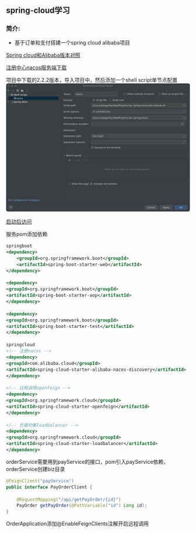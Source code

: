 ## spring-cloud学习

### 简介:
* 基于订单和支付搭建一个spring cloud alibaba项目

[Spring cloud和Alibaba版本对照](https://github.com/alibaba/spring-cloud-alibaba/wiki/%E7%89%88%E6%9C%AC%E8%AF%B4%E6%98%8E)

[注册中心nacos服务端下载](https://github.com/alibaba/nacos)

项目中下载的2.2.2版本，导入项目中，然后添加一个shell script单节点配置
![](./img/nacos.jpg)

[启动后访问](http://192.168.1.9:8848/nacos/index.html)

服务pom添加依赖
~~~xml
springboot
<dependency>
    <groupId>org.springframework.boot</groupId>
    <artifactId>spring-boot-starter-web</artifactId>
</dependency>

<dependency>
<groupId>org.springframework.boot</groupId>
<artifactId>spring-boot-starter-aop</artifactId>
</dependency>

<dependency>
<groupId>org.springframework.boot</groupId>
<artifactId>spring-boot-starter-test</artifactId>
</dependency>

springcloud
<!-- 注册nacos -->
<dependency>
<groupId>com.alibaba.cloud</groupId>
<artifactId>spring-cloud-starter-alibaba-nacos-discovery</artifactId>
</dependency>

<!-- 远程调用openfeign -->
<dependency>
<groupId>org.springframework.cloud</groupId>
<artifactId>spring-cloud-starter-openfeign</artifactId>
</dependency>

<!-- 负载均衡loadbalancer -->
<dependency>
<groupId>org.springframework.cloud</groupId>
<artifactId>spring-cloud-starter-loadbalancer</artifactId>
</dependency>
~~~

orderService需要用到payService的接口，pom引入payService依赖，orderService创建biz目录
~~~java
@FeignClient("payService")
public interface PayOrderClient {

    @RequestMapping("/api/getPayOrder/{id}")
    PayOrder getPayOrder(@PathVariable("id") Long id);
}
~~~

OrderApplication添加@EnableFeignClients注解开启远程调用